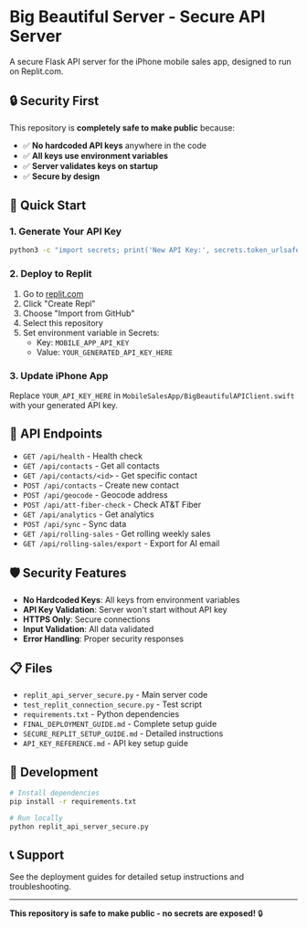 # Big Beautiful Server - Secure API Server

A secure Flask API server for the iPhone mobile sales app, designed to run on Replit.com.

## 🔒 **Security First**

This repository is **completely safe to make public** because:
- ✅ **No hardcoded API keys** anywhere in the code
- ✅ **All keys use environment variables**
- ✅ **Server validates keys on startup**
- ✅ **Secure by design**

## 🚀 **Quick Start**

### **1. Generate Your API Key**
```bash
python3 -c "import secrets; print('New API Key:', secrets.token_urlsafe(32))"
```

### **2. Deploy to Replit**
1. Go to [replit.com](https://replit.com)
2. Click "Create Repl"
3. Choose "Import from GitHub"
4. Select this repository
5. Set environment variable in Secrets:
   - Key: `MOBILE_APP_API_KEY`
   - Value: `YOUR_GENERATED_API_KEY_HERE`

### **3. Update iPhone App**
Replace `YOUR_API_KEY_HERE` in `MobileSalesApp/BigBeautifulAPIClient.swift` with your generated API key.

## 📱 **API Endpoints**

- `GET /api/health` - Health check
- `GET /api/contacts` - Get all contacts
- `GET /api/contacts/<id>` - Get specific contact
- `POST /api/contacts` - Create new contact
- `POST /api/geocode` - Geocode address
- `POST /api/att-fiber-check` - Check AT&T Fiber
- `GET /api/analytics` - Get analytics
- `POST /api/sync` - Sync data
- `GET /api/rolling-sales` - Get rolling weekly sales
- `GET /api/rolling-sales/export` - Export for AI email

## 🛡️ **Security Features**

- **No Hardcoded Keys**: All keys from environment variables
- **API Key Validation**: Server won't start without API key
- **HTTPS Only**: Secure connections
- **Input Validation**: All data validated
- **Error Handling**: Proper security responses

## 📋 **Files**

- `replit_api_server_secure.py` - Main server code
- `test_replit_connection_secure.py` - Test script
- `requirements.txt` - Python dependencies
- `FINAL_DEPLOYMENT_GUIDE.md` - Complete setup guide
- `SECURE_REPLIT_SETUP_GUIDE.md` - Detailed instructions
- `API_KEY_REFERENCE.md` - API key setup guide

## 🔧 **Development**

```bash
# Install dependencies
pip install -r requirements.txt

# Run locally
python replit_api_server_secure.py
```

## 📞 **Support**

See the deployment guides for detailed setup instructions and troubleshooting.

---

**This repository is safe to make public - no secrets are exposed!** 🔒
